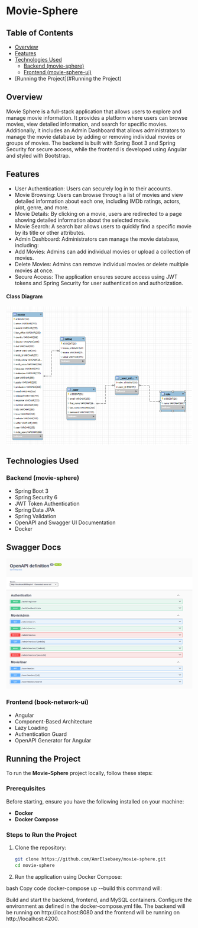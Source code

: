 # Movie-Sphere

## Table of Contents

- [Overview](#overview)
- [Features](#features)
- [Technologies Used](#technologies-used)
    - [Backend (movie-sphere)](#backend-movie-sphere)
    - [Frontend (movie-sphere-ui)](#frontend-movie-sphere-ui)
- [Running the Project](#Running the Project)


## Overview

Movie Sphere is a full-stack application that allows users to explore and manage movie information. It provides a platform where users can browse movies, view detailed information, and search for specific movies. Additionally, it includes an Admin Dashboard that allows administrators to manage the movie database by adding or removing individual movies or groups of movies. The backend is built with Spring Boot 3 and Spring Security for secure access, while the frontend is developed using Angular and styled with Bootstrap.

## Features

- User Authentication: Users can securely log in to their accounts.
- Movie Browsing: Users can browse through a list of movies and view detailed information about each one, including IMDb ratings, actors, plot, genre, and more.
- Movie Details: By clicking on a movie, users are redirected to a page showing detailed information about the selected movie.
- Movie Search: A search bar allows users to quickly find a specific movie by its title or other attributes.
- Admin Dashboard: Administrators can manage the movie database, including:
- Add Movies: Admins can add individual movies or upload a collection of movies.
- Delete Movies: Admins can remove individual movies or delete multiple movies at once.
- Secure Access: The application ensures secure access using JWT tokens and Spring Security for user authentication and authorization.

#### Class Diagram
![Class diagram](screenshots/class-diagram.png)

## Technologies Used

### Backend (movie-sphere)

- Spring Boot 3
- Spring Security 6
- JWT Token Authentication
- Spring Data JPA
- Spring Validation
- OpenAPI and Swagger UI Documentation
- Docker

## Swagger Docs
![Swagger Docs](screenshots/docs.png)

### Frontend (book-network-ui)

- Angular
- Component-Based Architecture
- Lazy Loading
- Authentication Guard
- OpenAPI Generator for Angular

## Running the Project

To run the **Movie-Sphere** project locally, follow these steps:

### Prerequisites

Before starting, ensure you have the following installed on your machine:

- **Docker**
- **Docker Compose**

### Steps to Run the Project

1. Clone the repository:
   ```bash
   git clone https://github.com/AmrElsebaey/movie-sphere.git
   cd movie-sphere
2. Run the application using Docker Compose:

bash
Copy code
docker-compose up --build
this command will:

Build and start the backend, frontend, and MySQL containers.
Configure the environment as defined in the docker-compose.yml file.
The backend will be running on http://localhost:8080 and the frontend will be running on http://localhost:4200.






